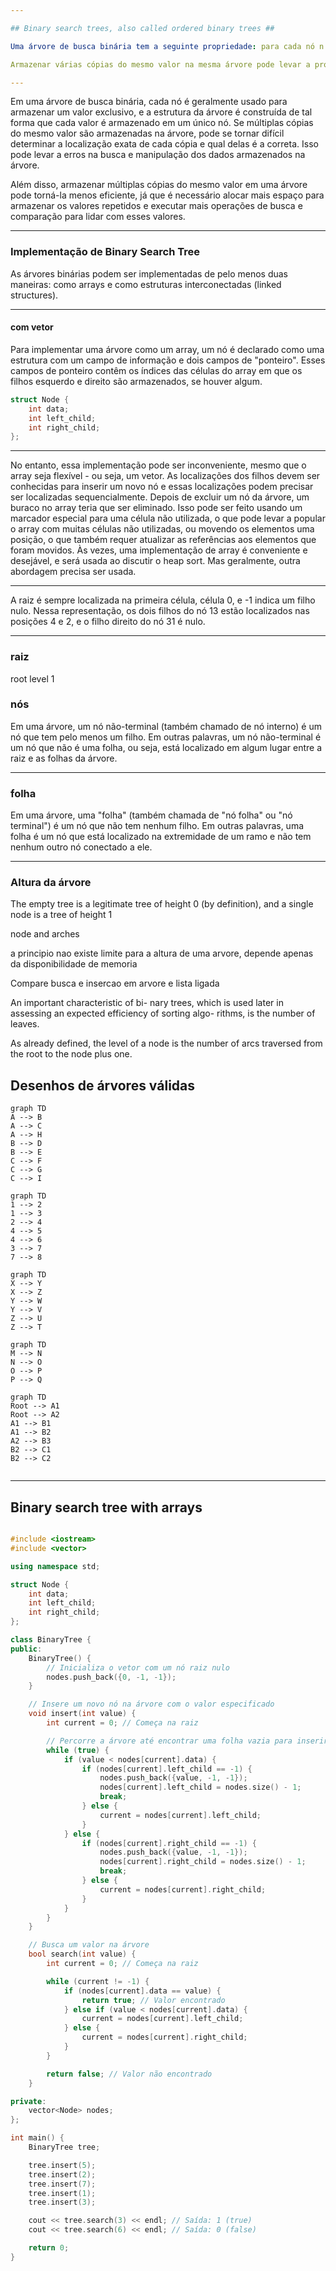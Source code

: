 ```yaml
---

## Binary search trees, also called ordered binary trees ##

Uma árvore de busca binária tem a seguinte propriedade: para cada nó n da árvore, todos os valores armazenados em sua subárvore esquerda (a árvore cuja raiz é o filho esquerdo) são menores do que o valor v armazenado em n, e todos os valores armazenados na subárvore direita são maiores ou iguais a v.

Armazenar várias cópias do mesmo valor na mesma árvore pode levar a problemas de ambiguidade e tornar a estrutura de dados menos eficiente.

---
```


Em uma árvore de busca binária, cada nó é geralmente usado para armazenar um valor exclusivo, e a estrutura da árvore é construída de tal forma que cada valor é armazenado em um único nó. Se múltiplas cópias do mesmo valor são armazenadas na árvore, pode se tornar difícil determinar a localização exata de cada cópia e qual delas é a correta. Isso pode levar a erros na busca e manipulação dos dados armazenados na árvore.

Além disso, armazenar múltiplas cópias do mesmo valor em uma árvore pode torná-la menos eficiente, já que é necessário alocar mais espaço para armazenar os valores repetidos e executar mais operações de busca e comparação para lidar com esses valores.

---

### Implementação de Binary Search Tree ###

As árvores binárias podem ser implementadas de pelo menos duas maneiras: como arrays e como estruturas interconectadas (linked structures).

---

#### com vetor ###

Para implementar uma árvore como um array, um nó é declarado como uma estrutura com um campo de informação e dois campos de "ponteiro". Esses campos de ponteiro contêm os índices das células do array em que os filhos esquerdo e direito são armazenados, se houver algum. 

```cpp
struct Node {
    int data;
    int left_child;
    int right_child;
};
````

---

No entanto, essa implementação pode ser inconveniente, mesmo que o array seja flexível - ou seja, um vetor. As localizações dos filhos devem ser conhecidas para inserir um novo nó e essas localizações podem precisar ser localizadas sequencialmente. Depois de excluir um nó da árvore, um buraco no array teria que ser eliminado. Isso pode ser feito usando um marcador especial para uma célula não utilizada, o que pode levar a popular o array com muitas células não utilizadas, ou movendo os elementos uma posição, o que também requer atualizar as referências aos elementos que foram movidos. Às vezes, uma implementação de array é conveniente e desejável, e será usada ao discutir o heap sort. Mas geralmente, outra abordagem precisa ser usada.

---

A raiz é sempre localizada na primeira célula, célula 0, e -1 indica um filho nulo. Nessa representação, os dois filhos do nó 13 estão localizados nas posições 4 e 2, e o filho direito do nó 31 é nulo.

---

### raiz ###

root level 1


### nós ###

Em uma árvore, um nó não-terminal (também chamado de nó interno) é um nó que tem pelo menos um filho. Em outras palavras, um nó não-terminal é um nó que não é uma folha, ou seja, está localizado em algum lugar entre a raiz e as folhas da árvore.

---


### folha ###

Em uma árvore, uma "folha" (também chamada de "nó folha" ou "nó terminal") é um nó que não tem nenhum filho. Em outras palavras, uma folha é um nó que está localizado na extremidade de um ramo e não tem nenhum outro nó conectado a ele.



---

### Altura da árvore ###

The empty tree is a legitimate tree of height 0 (by definition), and a single node is a tree of height 1

node and arches 


a principio nao existe limite para a altura de uma arvore, depende apenas da disponibilidade de memoria

Compare busca e insercao em arvore e lista ligada

An important characteristic of bi- nary trees, which is used later in assessing an expected efficiency of sorting algo- rithms, is the number of leaves.

As already defined, the level of a node is the number of arcs traversed from the root to the node plus one.

## Desenhos de árvores válidas ##

```mermaid
graph TD
A --> B
A --> C
A --> H
B --> D
B --> E
C --> F
C --> G
C --> I
```



```mermaid
graph TD
1 --> 2
1 --> 3
2 --> 4
4 --> 5
4 --> 6
3 --> 7
7 --> 8
```
```mermaid
graph TD
X --> Y
X --> Z
Y --> W
Y --> V
Z --> U
Z --> T

```
```mermaid
graph TD
M --> N
N --> O
O --> P
P --> Q

```
```mermaid
graph TD
Root --> A1
Root --> A2
A1 --> B1
A1 --> B2
A2 --> B3
B2 --> C1
B2 --> C2

```
```mermaid

```

---

## Binary search tree with arrays ##

```cpp

#include <iostream>
#include <vector>

using namespace std;

struct Node {
    int data;
    int left_child;
    int right_child;
};

class BinaryTree {
public:
    BinaryTree() {
        // Inicializa o vetor com um nó raiz nulo
        nodes.push_back({0, -1, -1});
    }

    // Insere um novo nó na árvore com o valor especificado
    void insert(int value) {
        int current = 0; // Começa na raiz

        // Percorre a árvore até encontrar uma folha vazia para inserir o novo nó
        while (true) {
            if (value < nodes[current].data) {
                if (nodes[current].left_child == -1) {
                    nodes.push_back({value, -1, -1});
                    nodes[current].left_child = nodes.size() - 1;
                    break;
                } else {
                    current = nodes[current].left_child;
                }
            } else {
                if (nodes[current].right_child == -1) {
                    nodes.push_back({value, -1, -1});
                    nodes[current].right_child = nodes.size() - 1;
                    break;
                } else {
                    current = nodes[current].right_child;
                }
            }
        }
    }

    // Busca um valor na árvore
    bool search(int value) {
        int current = 0; // Começa na raiz

        while (current != -1) {
            if (nodes[current].data == value) {
                return true; // Valor encontrado
            } else if (value < nodes[current].data) {
                current = nodes[current].left_child;
            } else {
                current = nodes[current].right_child;
            }
        }

        return false; // Valor não encontrado
    }

private:
    vector<Node> nodes;
};

int main() {
    BinaryTree tree;

    tree.insert(5);
    tree.insert(2);
    tree.insert(7);
    tree.insert(1);
    tree.insert(3);

    cout << tree.search(3) << endl; // Saída: 1 (true)
    cout << tree.search(6) << endl; // Saída: 0 (false)

    return 0;
}

```
